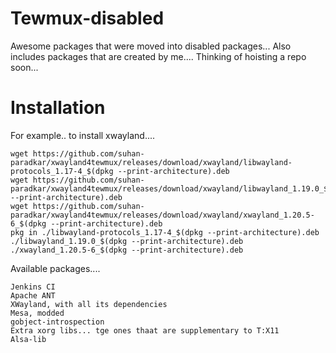 # Tewmux-disabled

Awesome packages that were moved into disabled packages...
Also includes packages that are created by me....
Thinking of hoisting a repo soon...


# Installation

For example.. to install xwayland....

```
wget https://github.com/suhan-paradkar/xwayland4tewmux/releases/download/xwayland/libwayland-protocols_1.17-4_$(dpkg --print-architecture).deb
wget https://github.com/suhan-paradkar/xwayland4tewmux/releases/download/xwayland/libwayland_1.19.0_$(dpkg --print-architecture).deb
wget https://github.com/suhan-paradkar/xwayland4tewmux/releases/download/xwayland/xwayland_1.20.5-6_$(dpkg --print-architecture).deb
pkg in ./libwayland-protocols_1.17-4_$(dpkg --print-architecture).deb ./libwayland_1.19.0_$(dpkg --print-architecture).deb ./xwayland_1.20.5-6_$(dpkg --print-architecture).deb
```
Available packages....

```
Jenkins CI
Apache ANT
XWayland, with all its dependencies
Mesa, modded
gobject-introspection
Extra xorg libs... tge ones thaat are supplementary to T:X11
Alsa-lib
```

